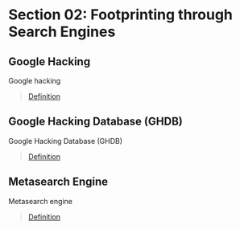 # Section 02: Footprinting through Search Engines

## Google Hacking
Google hacking

> [Definition](../definitions/definitions_g.md#google-hacking)

## Google Hacking Database (GHDB)
Google Hacking Database (GHDB)

> [Definition](../definitions/definitions_G.md#google-hacking-database)

## Metasearch Engine
Metasearch engine

> [Definition](../definitions/definitions_M.md#metasearch-engine)
